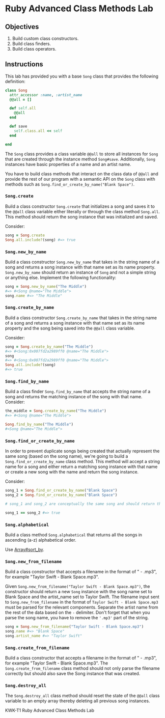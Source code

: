 # Ruby Advanced Class Methods Lab

## Objectives

1. Build custom class constructors.
2. Build class finders.
3. Build class operators.

## Instructions

This lab has provided you with a base `Song` class that provides the following definition:

```ruby
class Song
  attr_accessor :name, :artist_name
  @@all = []

  def self.all
    @@all
  end

  def save
    self.class.all << self
  end

end

```

The `Song` class provides a class variable `@@all` to store all instances for `Song` that are created through the instance method `Song#save`. Additionally, `Song` instances have basic properties of a name and an artist name.

You have to build class methods that interact on the class data of `@@all` and provide the rest of our program with a semantic API on the `Song` class with methods such as `Song.find_or_create_by_name("Blank Space")`.

### `Song.create`

Build a class constructor `Song.create` that initializes a song and saves it to the `@@all` class variable either literally or through the class method `Song.all`. This method should return the song instance that was initialized and saved.

Consider:

```ruby
song = Song.create
Song.all.include?(song) #=> true
```

### `Song.new_by_name`

Build a class constructor `Song.new_by_name` that takes in the string name of a song and returns a song instance with that name set as its name property. `Song.new_by_name` should return an instance of `Song` and not a simple string or anything else. Implement the following functionality:

```ruby
song = Song.new_by_name("The Middle")
#=> #<Song @name="The Middle">
song.name #=> "The Middle"
```

### `Song.create_by_name`

Build a class constructor `Song.create_by_name` that takes in the string name of a song and returns a song instance with that name set as its name property and the song being saved into the `@@all` class variable.

Consider:

```ruby
song = Song.create_by_name("The Middle")
#=> #<Song:0x007fd2a2989ff0 @name="The Middle">
song
#=> #<Song:0x007fd2a2989ff0 @name="The Middle">
Song.all.include?(song)
#=> true
```

### `Song.find_by_name`

Build a class finder `Song.find_by_name` that accepts the string name of a song and returns the matching instance of the song with that name. Consider:

```ruby
the_middle = Song.create_by_name("The Middle")
#=> #<Song @name="The Middle">

Song.find_by_name("The Middle")
#<Song @name="The Middle">
```

### `Song.find_or_create_by_name`

In order to prevent duplicate songs being created that actually represent the same song (based on the song name), we're going to build a `Song.find_or_create_by_name` class method. This method will accept a string name for a song and either return a matching song instance with that name or create a new song with the name and return the song instance.

Consider:

```ruby
song_1 = Song.find_or_create_by_name("Blank Space")
song_2 = Song.find_or_create_by_name("Blank Space")

# song_1 and song_2 are conceptually the same song and should return the same song instance because of `.find_or_create_by_name.`

song_1 == song_2 #=> true
```

### `Song.alphabetical`

Build a class method `Song.alphabetical` that returns all the songs in ascending (a-z) alphabetical order.

Use [Array#sort_by](http://ruby-doc.org/core/Enumerable.html#method-i-sort_by).

### `Song.new_from_filename`

Build a class constructor that accepts a filename in the format of "<Artist Name> - <Song Name>.mp3", for example "Taylor Swift - Blank Space.mp3".

Given `Song.new_from_filename("Taylor Swift - Blank Space.mp3")`, the constructor should return a new `Song` instance with the song name set to Blank Space and the artist_name set to Taylor Swift. The filename input sent to `Song.new_from_filename` in the format of `Taylor Swift - Blank Space.mp3` must be parsed for the relevant components. Separate the artist name from the rest of the data based on the ` - ` delimiter. Don't forget that when you parse the song name, you have to remove the `'.mp3'` part of the string.

```ruby
song = Song.new_from_filename("Taylor Swift - Blank Space.mp3")
song.name #=> "Blank Space"
song.artist_name #=> "Taylor Swift"
```

### `Song.create_from_filename`

Build a class constructor that accepts a filename in the format of "<Artist Name> - <Song Name>.mp3", for example "Taylor Swift - Blank Space.mp3". The `Song.create_from_filename` class method should not only parse the filename correctly but should also save the Song instance that was created.

### `Song.destroy_all`

The `Song.destroy_all` class method should reset the state of the `@@all` class variable to an empty array thereby deleting all previous song instances.

<p data-visibility='hidden'>KWK-T1 Ruby Advanced Class Methods Lab</p>